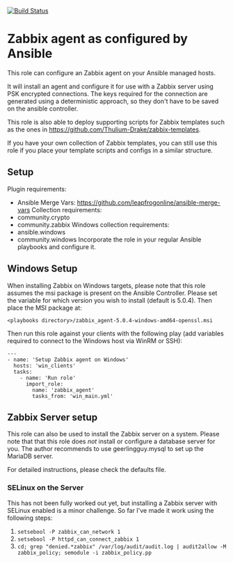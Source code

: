 [![Build Status](https://drone.element-networks.nl/api/badges/Element-Networks/ansible-role_zabbix-agent/status.svg)](https://drone.element-networks.nl/Element-Networks/ansible-role_zabbix-agent)

# Zabbix agent as configured by Ansible
This role can configure an Zabbix agent on your Ansible managed hosts.

It will install an agent and configure it for use with a Zabbix server using
PSK encrypted connections. The keys required for the connection are generated
using a deterministic approach, so they don't have to be saved on the ansible
controller.

This role is also able to deploy supporting scripts for Zabbix templates such as
the ones in https://github.com/Thulium-Drake/zabbix-templates.

If you have your own collection of Zabbix templates, you can still use this role if
you place your template scripts and configs in a similar structure.

## Setup
Plugin requirements:
  * Ansible Merge Vars: https://github.com/leapfrogonline/ansible-merge-vars
Collection requirements:
  * community.crypto
  * community.zabbix
Windows collection requirements:
  * ansible.windows
  * community.windows
Incorporate the role in your regular Ansible playbooks and configure it.

## Windows Setup
When installing Zabbix on Windows targets, please note that this role assumes the msi package is
present on the Ansible Controller. Please set the variable for which version you wish to install
(default is 5.0.4). Then place the MSI package at:

```
<playbooks directory>/zabbix_agent-5.0.4-windows-amd64-openssl.msi
```

Then run this role against your clients with the following play (add variables
required to connect to the Windows host via WinRM or SSH):

```
---
- name: 'Setup Zabbix agent on Windows'
  hosts: 'win_clients'
  tasks:
    - name: 'Run role'
      import_role:
        name: 'zabbix_agent'
        tasks_from: 'win_main.yml'
```

## Zabbix Server setup
This role can also be used to install the Zabbix server on a system. Please note that
that this role does _not_ install or configure a database server for you. The author
recommends to use geerlingguy.mysql to set up the MariaDB server.

For detailed instructions, please check the defaults file.

### SELinux on the Server
This has not been fully worked out yet, but installing a Zabbix server with SELinux enabled is a
minor challenge. So far I've made it work using the following steps:

1. ```setsebool -P zabbix_can_network 1```
2. ```setsebool -P httpd_can_connect_zabbix 1```
3. ```cd; grep "denied.*zabbix" /var/log/audit/audit.log | audit2allow -M zabbix_policy; semodule -i zabbix_policy.pp```
